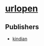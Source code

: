 # [urlopen](https://pypi.org/project/urlopen)



## Publishers
- [kindian](https://pypi.org/user/kindian)

